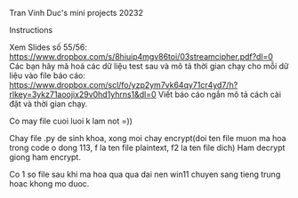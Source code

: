 Tran Vinh Duc's mini projects 20232

Instructions

Xem Slides số 55/56: 
https://www.dropbox.com/s/8hiuip4mgv86toi/03streamcipher.pdf?dl=0 
Các bạn hãy mã hoá các dữ liệu test sau và mô tả thời gian chạy cho mỗi dữ liệu vào file báo cáo:
https://www.dropbox.com/scl/fo/yzp2ym7vk64qy71cr4yd7/h?rlkey=3ykz71aoojix29v0hd1yhrns1&dl=0
Viết báo cáo ngắn mô tả cách cài đặt và thời gian chạy.

Co may file cuoi luoi k lam not =))

Chay file .py de sinh khoa, xong moi chay encrypt(doi ten file muon ma hoa trong code o dong 113, f la ten file plaintext, f2 la ten file dich)
Ham decrypt giong ham encrypt.

Co 1 so file sau khi ma hoa qua qua dai nen win11 chuyen sang tieng trung hoac khong mo duoc.
